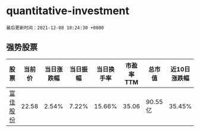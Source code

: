 # quantitative-investment

`最后更新时间：2021-12-08 10:24:30 +0800`

## 强势股票

|股票|当前价|当日涨跌幅|当日振幅|当日换手率|市盈率TTM|总市值|近10日涨跌幅|
|----|----|----|----|----|----|----|----|
|[富佳股份](https://xueqiu.com/S/SH603219)|22.58|2.54%|7.22%|15.66%|35.06|90.55亿|35.45%|
